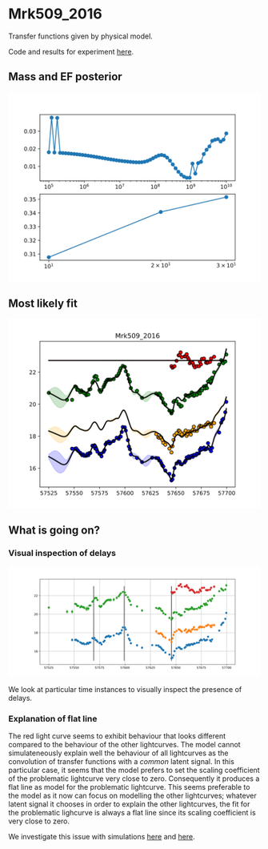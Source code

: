 # Mrk509_2016

Transfer functions given by physical model.

Code and results for experiment [here](Real/Mrk509/2016/).

## Mass and EF posterior

![Mrk509_2016_posterior_mass](Real/Mrk509/2016/posteriors.svg)



## Most likely fit

![Mrk509_2016_EF_10_matern32_fit](Real/Mrk509/2016/bestfit.svg)


## What is going on?

### Visual inspection of delays

![dataplot](Real/Mrk509/2016/data.svg)

We look at particular time instances to visually inspect the presence of delays.

### Explanation of flat line

The red light curve seems to exhibit behaviour that looks different compared to the behaviour of the other lightcurves.
The model cannot simulateneously explain well the behaviour of all lightcurves as the convolution of transfer functions with a *common* latent signal.
In this particular case, it seems that the model prefers to set the scaling coefficient of the problematic lightcurve very close to zero.
Consequently it produces a flat line as model for the problematic lightcurve.
This seems preferable to the model as it now can focus on modelling the other lightcurves; whatever latent signal it chooses in order to explain the other lightcurves, the fit for the problematic lighcurve is always a flat line since its scaling coefficient is very close to zero.

We investigate this issue with simulations [here](Synthetics2.md) and [here](Synthetics3.md).
